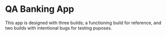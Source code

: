 # QA Banking App

This app is designed with three builds; a functioning build for reference, and two builds with intentional bugs for testing puposes.
